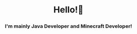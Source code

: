 # <p align="center">Hello!👋</p>
### <p align="center">I'm mainly Java Developer and Minecraft Developer!</p>
